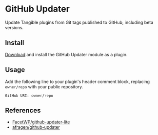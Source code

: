# GitHub Updater

Update Tangible plugins from Git tags published to GitHub, including beta versions.

## Install

[Download](https://github.com/TangibleInc/github-updater/archive/refs/heads/main.zip) and install the GitHub Updater module as a plugin.

## Usage

Add the following line to your plugin's header comment block, replacing `owner/repo` with your public repository.

```
GitHub URI: owner/repo
```

## References

- [FacetWP/github-updater-lite](https://github.com/FacetWP/github-updater-lite)
- [afragen/github-updater](https://github.com/afragen/github-updater)
